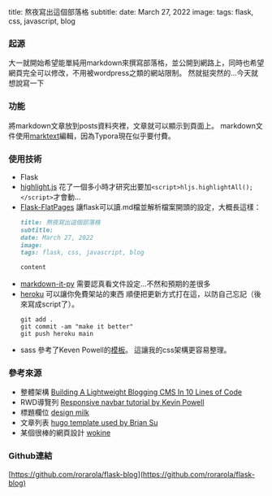 title: 熬夜寫出這個部落格
subtitle:
date: March 27, 2022
image: 
tags: flask, css, javascript, blog

### 起源
大一就開始希望能單純用markdown來撰寫部落格，並公開到網路上，同時也希望網頁完全可以修改，不用被wordpress之類的網站限制。
然就挺突然的...今天就想說寫一下

### 功能
將markdown文章放到posts資料夾裡，文章就可以顯示到頁面上。
markdown文件使用[marktext](https://github.com/marktext/marktext#download-and-installation)編輯，因為Typora現在似乎要付費。

### 使用技術
- Flask
- [highlight.js](https://highlightjs.org)
    花了一個多小時才研究出要加`<script>hljs.highlightAll();</script>`才會動...
- [Flask-FlatPages](https://flask-flatpages.readthedocs.io/en/latest/)
    讓flask可以讀.md檔並解析檔案開頭的設定，大概長這樣：
  ```markdown
  title: 熬夜寫出這個部落格
  subtitle:
  date: March 27, 2022
  image: 
  tags: flask, css, javascript, blog
  
  content
  ```
- [markdown-it-py](https://markdown-it-py.readthedocs.io/en/latest/index.html)
    需要認真看文件設定...不然和預期的差很多
- [heroku](https://dashboard.heroku.com/apps)
    可以讓你免費架站的東西
    順便把更新方式打在這，以防自己忘記（後來寫成script了）。
  ```shell
  git add .
  git commit -am "make it better"
  git push heroku main
  ```
- sass
  參考了Keven Powell的[模板](https://github.com/kevin-powell/demo-starter-template-with-sass/tree/de6f78e68ff1fd17899b91a4c8e148cd5ad06f9f)。
  這讓我的css架構更容易整理。

### 參考來源
- 整體架構 [Building A Lightweight Blogging CMS In 10 Lines of Code](https://www.oneword.domains/blog/lightweight-cms)
- RWD導覽列 [Responsive navbar tutorial by Kevin Powell](https://youtu.be/HbBMp6yUXO0)
- 標題欄位 [design milk](https://design-milk.com/) 
- 文章列表 [hugo template used by Brian Su](https://blog.brian.su/posts/)
- 某個很棒的網頁設計 [wokine](https://www.wokine.com/)

### Github連結
[https://github.com/rorarola/flask-blog](https://github.com/rorarola/flask-blog)